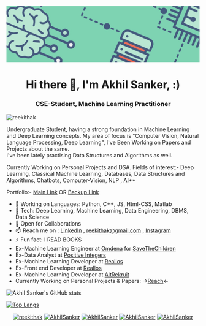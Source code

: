 
![Let Through New](https://github.com/reekithak/reekithak/blob/master/1.jpg)
 
<h1 align="center"> Hi there 👋, I'm Akhil Sanker, :) </h1>
<h3 align="center">CSE-Student, Machine Learning Practitioner</h3>

<p align="left"> <img src="https://komarev.com/ghpvc/?username=reekithak" alt="reekithak" /> </p>



Undergraduate Student, having a strong foundation in Machine Learning and Deep Learning concepts. My area of focus is "Computer Vision, Natural Language Processing, Deep Learning", I've Been Working on Papers and Projects about the same.<br>
I've been lately practising Data Structures and Algorithms as well.

Currently Working on Personal Projects and DSA.
Fields of interest:- Deep Learning, Classical Machine Learning, Databases, Data Structures and Algorithms, Chatbots, Computer-Vision, NLP , AI** <br>

Portfolio:- [Main Link](https://www.akhilsanker.codes/) OR [Backup Link](https://akhilsanker.herokuapp.com/)

- 🔭 Working on Languages: Python, C++, JS, Html-CSS, Matlab
- 👻 Tech: Deep Learning, Machine Learning, Data Engineering, DBMS, Data Science
- 👯 Open for Collaborations 
- 📫 Reach me on : [LinkedIn](https://www.linkedin.com/in/akhilsanker/) , reekithak@gmail.com  , [Instagram](https://www.instagram.com/akhilsank.er/)
- ⚡ Fun fact: I READ BOOKS
- Ex-Machine Learning Engineer at [Omdena](https://omdena.com/) for [SaveTheChildren](https://www.savethechildren.net/)
- Ex-Data Analyst at [Positive Integers](http://www.positiveintegers.com/)
- Ex-Machine Learning Developer at [Reallos](https://www.reallos.com/)
- Ex-Front end Developer at [Reallos](https://www.reallos.com/)
- Ex-Machine Learning Developer at [AltRekruit](https://altrekruit.com/)
- Currently Working on Personal Projects & Papers: ->[Reach](https://github.com/reekithak)<-

![Akhil Sanker's GitHub stats](https://github-readme-stats.vercel.app/api?username=reekithak&theme=dark&show_icons=true&count_private=true)

<!-- <p>&nbsp;<img align="center" src="https://github-readme-stats.vercel.app/api?username=reekithak&count_private=true&theme=dark)" alt="reekithak" /></p>
 -->
 [![Top Langs](https://github-readme-stats.vercel.app/api/top-langs/?username=reekithak&layout=compact&theme=dark)](https://github.com/reekithak/github-readme-stats)

 
<!-- ![Top Langs](https://github-readme-stats.vercel.app/api/top-langs/?username=reekithak&layout=compact) -->
<!-- [![Akhil Sanker's wakatime stats](https://github-readme-stats.vercel.app/api/wakatime?username=reekithak)](https://github.com/reekithak/github-readme-stats)
 -->

<!-- ![GitHub Streak](https://github-readme-streak-stats.herokuapp.com/?user=reekithak&theme=dark) -->



<p align="center">
<a href="https://dev.to/reekithak" target="blank"><img align="center" src="https://cdn.jsdelivr.net/npm/simple-icons@3.0.1/icons/dev-dot-to.svg" alt="reekithak" height="30" width="30" /></a>
<a href="https://twitter.com/ak_iL_reEkit_H" target="blank"><img align="center" src="https://cdn.jsdelivr.net/npm/simple-icons@3.0.1/icons/twitter.svg" alt="AkhilSanker" height="30" width="30" /></a>
<a href="https://www.linkedin.com/in/akhilsanker/" target="blank"><img align="center" src="https://cdn.jsdelivr.net/npm/simple-icons@3.0.1/icons/linkedin.svg" alt="AkhilSanker" height="30" width="30" /></a>
<a href="https://kaggle.com/reekithak" target="blank"><img align="center" src="https://cdn.jsdelivr.net/npm/simple-icons@3.0.1/icons/kaggle.svg" alt="AkhilSanker" height="30" width="30" /></a>
<a href="https://instagram.com/akhilsank.er" target="blank"><img align="center" src="https://cdn.jsdelivr.net/npm/simple-icons@3.0.1/icons/instagram.svg" alt="AkhilSanker" height="30" width="30" /></a>
</p>

